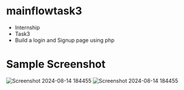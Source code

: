 # mainflowtask3
- Internship
- Task3
- Build a  login and Signup page using php

# Sample Screenshot
![Screenshot 2024-08-14 184455](https://github.com/user-attachments/assets/f4bb84bf-2ffc-4d61-a0ab-545531a362e7)
![Screenshot 2024-08-14 184455](https://github.com/user-attachments/assets/c0f54a11-e49b-4daa-ab69-02486008420a)

